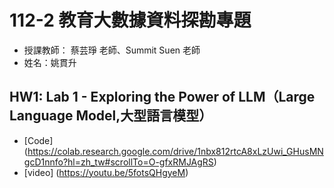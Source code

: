 112-2 教育大數據資料探勘專題
====
* 授課教師： 蔡芸琤 老師、Summit Suen 老師
* 姓名：姚貫升

## HW1: Lab 1 - Exploring the Power of LLM（Large Language Model,大型語言模型）

* [Code] (https://colab.research.google.com/drive/1nbx812rtcA8xLzUwi_GHusMNgcD1nnfo?hl=zh_tw#scrollTo=O-gfxRMJAgRS)
* [video] (https://youtu.be/5fotsQHgyeM)
